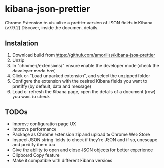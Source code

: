 # kibana-json-prettier
Chrome Extension to visualize a prettier version of JSON fields in Kibana (v7.9.2) Discover, inside the document details.


## Instalation
1. Download build from https://github.com/amorillas/kibana-json-prettier
2. Unzip
3. In "chrome://extensions/" ensure enable the developer mode (check the developer mode box)
4. Click on "Load unpacked extension", and select the unzipped folder
5. Configure the extension with the desired Kibana fields you want to pretiffy (by default, data and message)
6. Load or refresh the Kibana page, open the details of a document (row) you want to check


## TODOs
* Improve configuration page UX
* Improve performance
* Package as Chrome extension zip and upload to Chrome Web Store
* Inspect JSON string fields to check if they're JSON and if so, unescape and prettify them too
* Give the ability to open and close JSON objects for better experience
* Clipboard Copy feature
* Make it compatible with different Kibana versions

